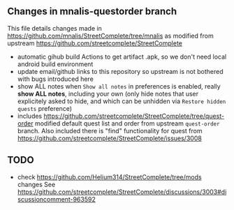 ## Changes in mnalis-questorder branch

This file details changes made in https://github.com/mnalis/StreetComplete/tree/mnalis
as modified from upstream https://github.com/streetcomplete/StreetComplete

* automatic gihub build Actions
  to get artifact .apk, so we don't need local android build environment
* update email/github links to this repository
  so upstream is not bothered with bugs introduced here
* show ALL notes
  when `Show all notes` in preferences is enabled, really **show ALL notes**,
  including your own (only hide notes that user explicitely asked to hide,
  and which can be unhidden via `Restore hidden quests` preference)
* includes https://github.com/streetcomplete/StreetComplete/tree/quest-order
  modified default quest list and order from upstream `quest-order` branch.
  Also included there is "find" functionality for quest from https://github.com/streetcomplete/StreetComplete/issues/3008

## TODO
* check https://github.com/Helium314/StreetComplete/tree/mods changes
  See https://github.com/streetcomplete/StreetComplete/discussions/3003#discussioncomment-963592
